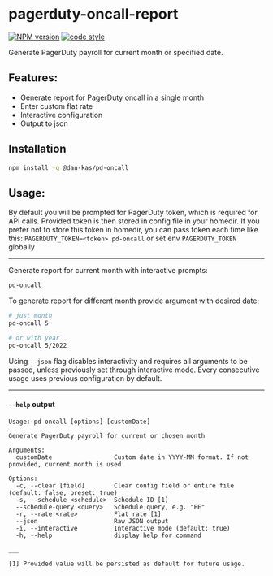 # pagerduty-oncall-report

[![NPM version](https://img.shields.io/npm/v/@dan-kas/pd-oncall?color=374151&label=@dan-kas/pd-oncall)](https://github.com/dan-kas/pagerduty-oncall-report) 
[![code style](https://antfu.me/badge-code-style.svg)](https://github.com/antfu/eslint-config)

Generate PagerDuty payroll for current month or specified date.

## Features:

- Generate report for PagerDuty oncall in a single month
- Enter custom flat rate
- Interactive configuration
- Output to json

## Installation

```sh
npm install -g @dan-kas/pd-oncall
```

## Usage: 

By default you will be prompted for PagerDuty token, which is required for API calls. Provided token is then stored in config file in your homedir. If you prefer not to store this token in homedir, you can pass token each time like this: `PAGERDUTY_TOKEN=<token> pd-oncall` or set env `PAGERDUTY_TOKEN` globally

---

Generate report for current month with interactive prompts:

```bash
pd-oncall
```

To generate report for different month provide argument with desired date:

```bash
# just month
pd-oncall 5

# or with year
pd-oncall 5/2022
```

Using `--json` flag disables interactivity and requires all arguments to be passed, unless previously set through interactive mode. Every consecutive usage uses previous configuration by default.

---

#### `--help` output
```
Usage: pd-oncall [options] [customDate]

Generate PagerDuty payroll for current or chosen month

Arguments:
  customDate                 Custom date in YYYY-MM format. If not provided, current month is used.

Options:
  -c, --clear [field]        Clear config field or entire file (default: false, preset: true)
  -s, --schedule <schedule>  Schedule ID [1]
  --schedule-query <query>   Schedule query, e.g. "FE"
  -r, --rate <rate>          Flat rate [1]
  --json                     Raw JSON output
  -i, --interactive          Interactive mode (default: true)
  -h, --help                 display help for command

___

[1] Provided value will be persisted as default for future usage.
```
